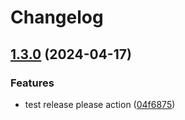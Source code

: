 # Changelog

## [1.3.0](https://github.com/pweyck/release-schedule/compare/v1.2.0...v1.3.0) (2024-04-17)


### Features

* test release please action ([04f6875](https://github.com/pweyck/release-schedule/commit/04f6875f4366f9a8e8434918f72b8db46ada25b7))
